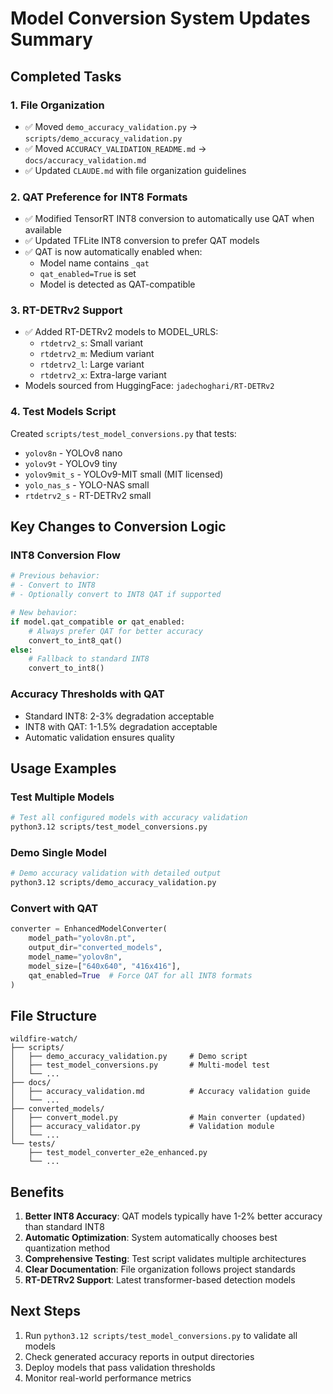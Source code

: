# Model Conversion System Updates Summary

## Completed Tasks

### 1. File Organization
- ✅ Moved `demo_accuracy_validation.py` → `scripts/demo_accuracy_validation.py`
- ✅ Moved `ACCURACY_VALIDATION_README.md` → `docs/accuracy_validation.md`
- ✅ Updated `CLAUDE.md` with file organization guidelines

### 2. QAT Preference for INT8 Formats
- ✅ Modified TensorRT INT8 conversion to automatically use QAT when available
- ✅ Updated TFLite INT8 conversion to prefer QAT models
- ✅ QAT is now automatically enabled when:
  - Model name contains `_qat`
  - `qat_enabled=True` is set
  - Model is detected as QAT-compatible

### 3. RT-DETRv2 Support
- ✅ Added RT-DETRv2 models to MODEL_URLS:
  - `rtdetrv2_s`: Small variant
  - `rtdetrv2_m`: Medium variant
  - `rtdetrv2_l`: Large variant
  - `rtdetrv2_x`: Extra-large variant
- Models sourced from HuggingFace: `jadechoghari/RT-DETRv2`

### 4. Test Models Script
Created `scripts/test_model_conversions.py` that tests:
- `yolov8n` - YOLOv8 nano
- `yolov9t` - YOLOv9 tiny
- `yolov9mit_s` - YOLOv9-MIT small (MIT licensed)
- `yolo_nas_s` - YOLO-NAS small
- `rtdetrv2_s` - RT-DETRv2 small

## Key Changes to Conversion Logic

### INT8 Conversion Flow
```python
# Previous behavior:
# - Convert to INT8
# - Optionally convert to INT8 QAT if supported

# New behavior:
if model.qat_compatible or qat_enabled:
    # Always prefer QAT for better accuracy
    convert_to_int8_qat()
else:
    # Fallback to standard INT8
    convert_to_int8()
```

### Accuracy Thresholds with QAT
- Standard INT8: 2-3% degradation acceptable
- INT8 with QAT: 1-1.5% degradation acceptable
- Automatic validation ensures quality

## Usage Examples

### Test Multiple Models
```bash
# Test all configured models with accuracy validation
python3.12 scripts/test_model_conversions.py
```

### Demo Single Model
```bash
# Demo accuracy validation with detailed output
python3.12 scripts/demo_accuracy_validation.py
```

### Convert with QAT
```python
converter = EnhancedModelConverter(
    model_path="yolov8n.pt",
    output_dir="converted_models",
    model_name="yolov8n",
    model_size=["640x640", "416x416"],
    qat_enabled=True  # Force QAT for all INT8 formats
)
```

## File Structure
```
wildfire-watch/
├── scripts/
│   ├── demo_accuracy_validation.py     # Demo script
│   ├── test_model_conversions.py       # Multi-model test
│   └── ...
├── docs/
│   ├── accuracy_validation.md          # Accuracy validation guide
│   └── ...
├── converted_models/
│   ├── convert_model.py                # Main converter (updated)
│   ├── accuracy_validator.py           # Validation module
│   └── ...
└── tests/
    ├── test_model_converter_e2e_enhanced.py
    └── ...
```

## Benefits

1. **Better INT8 Accuracy**: QAT models typically have 1-2% better accuracy than standard INT8
2. **Automatic Optimization**: System automatically chooses best quantization method
3. **Comprehensive Testing**: Test script validates multiple architectures
4. **Clear Documentation**: File organization follows project standards
5. **RT-DETRv2 Support**: Latest transformer-based detection models

## Next Steps

1. Run `python3.12 scripts/test_model_conversions.py` to validate all models
2. Check generated accuracy reports in output directories
3. Deploy models that pass validation thresholds
4. Monitor real-world performance metrics
